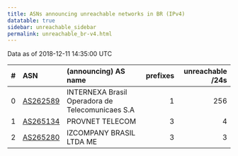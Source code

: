 ```yaml
---
title: ASNs announcing unreachable networks in BR (IPv4)
datatable: true
sidebar: unreachable_sidebar
permalink: unreachable_br-v4.html
---
```


Data as of 2018-12-11 14:35:00 UTC


<div class="datatable-begin"></div>

|   # | ASN                                      | (announcing) AS name                             |   prefixes |   unreachable /24s |
|----:|:-----------------------------------------|:-------------------------------------------------|-----------:|-------------------:|
|   0 | [AS262589](unreachable_AS262589-v4.html) | INTERNEXA Brasil Operadora de Telecomunicaes S.A |          1 |                256 |
|   1 | [AS265134](unreachable_AS265134-v4.html) | PROVNET TELECOM                                  |          3 |                  4 |
|   2 | [AS265280](unreachable_AS265280-v4.html) | IZCOMPANY BRASIL LTDA ME                         |          3 |                  3 |

<div class="datatable-end"></div>